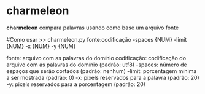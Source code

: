 # charmeleon
**charmeleon** compara palavras usando como base um arquivo fonte

#Como usar
	>> charmeleon.py fonte:codificação -spaces {NUM} -limit {NUM} -x {NUM} -y {NUM}

fonte: arquivo com as palavras do domínio
codificação: codificação do arquivo com as palavras do domínio (padrão: utf8)
-spaces: número de espaços que serão cortados (padrão: nenhum)
-limit: porcentagem mínima a ser mostrada (padrão: 0)
-x: pixels reservados para a palavra (padrão: 20)
-y: pixels reservados para a porcentagem (padrão: 20)